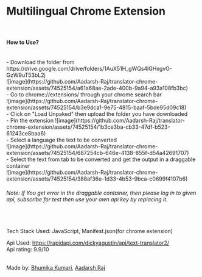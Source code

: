 # Multilingual Chrome Extension
<br>

#### How to Use?
<br>
- Download the folder from https://drive.google.com/drive/folders/1AuX51H_gWQs4lGHxgvO-GzW9uT53bL2j
 <br>
![image](https://github.com/Aadarsh-Raj/translator-chrome-extension/assets/74525154/a61a68ae-2ade-400b-9a94-a93a108fb3bc)

 <br>
- Go to chrome://extensions/ through your chrome search bar
<br>
![image](https://github.com/Aadarsh-Raj/translator-chrome-extension/assets/74525154/b3e9dca1-9e75-4815-baaf-5bde95d09c18)

<br>
- Click on "Load Unpaked" then upload the folder you have downloaded
<br>
- Pin the extension 
![image](https://github.com/Aadarsh-Raj/translator-chrome-extension/assets/74525154/1b3ce3ba-cb33-47df-b523-61243ce8baa6)

<br>
- Select a language the text to be converted
<br>
![image](https://github.com/Aadarsh-Raj/translator-chrome-extension/assets/74525154/687254cb-646e-4138-855f-d54a42691707)

<br>
- Select the text from tab to be converted and get the output in a draggable container
<br>
![image](https://github.com/Aadarsh-Raj/translator-chrome-extension/assets/74525154/388af36e-1d33-4b53-9bca-c0699f4107b6)

<br>

###### Note: If You get error in the draggable container, then please log in to given api, subscribe for test then use your own api key by replacing it.
<br>
<br>
Tech Stack Used: JavaScript, Manifest.json(for chrome extension) <br>

Api Used: https://rapidapi.com/dickyagustin/api/text-translator2/ <br>
Api rating: 9.9/10
<br>
<br>

Made by: [Bhumika Kumari](https://www.linkedin.com/in/bhumika-kumari-499899235/), [Aadarsh Raj](https://www.linkedin.com/in/aadarsh-raj-80b862216/)


